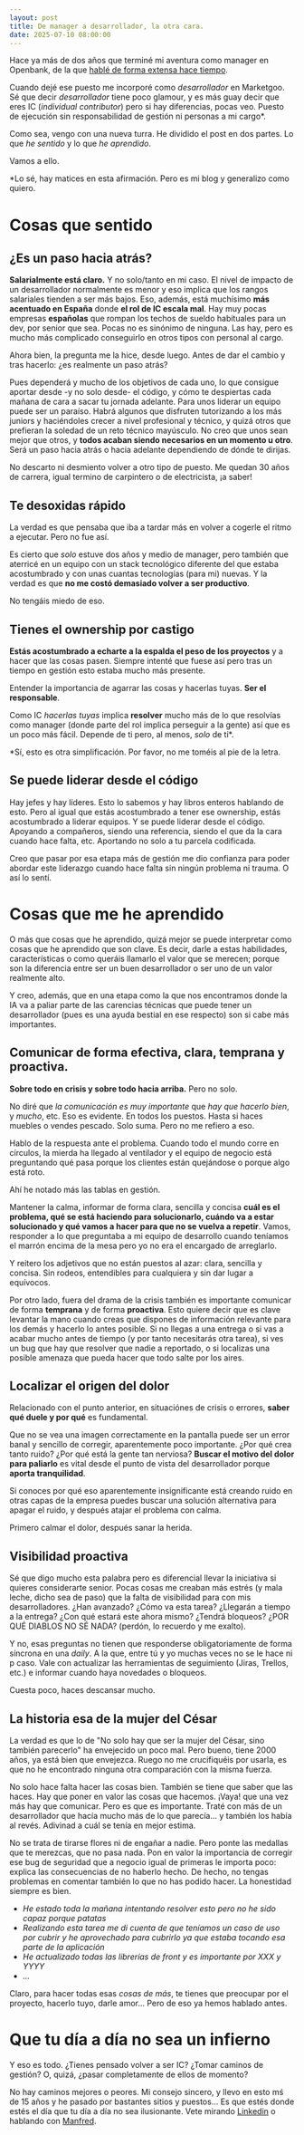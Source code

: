 ```yaml
---
layout: post
title: De manager a desarrollador, la otra cara.
date: 2025-07-10 08:00:00
---
```


Hace ya más de dos años que terminé mi aventura como manager en Openbank, de la que [hablé de forma extensa hace tiempo](https://www.samuelsolis.es/mi-experiencia-siendo-manager/).

Cuando dejé ese puesto me incorporé como _desarrollador_ en Marketgoo. Sé que decir _desarrollador_ tiene poco glamour,
y es más guay decir que eres IC (_individual contributor_) pero si hay diferencias, pocas veo. Puesto de ejecución sin responsabilidad de gestión ni personas a mi cargo*.

Como sea, vengo con una nueva turra. He dividido el post en dos partes. Lo que _he sentido_ y lo que _he aprendido_. 

Vamos a ello.

*Lo sé, hay matices en esta afirmación. Pero es mi blog y generalizo como quiero.

# Cosas que sentido

## ¿Es un paso hacia atrás?
**Salarialmente está claro.** Y no solo/tanto en mi caso. El nivel de impacto de un desarrollador normalmente es menor
y eso implica que los rangos salariales tienden a ser más bajos. Eso, además, está muchísimo **más acentuado en España**
donde **el rol de IC escala mal**. Hay muy pocas empresas **españolas** que rompan los techos de sueldo habituales
para un dev, por senior que sea. Pocas no es sinónimo de ninguna. Las hay, pero es mucho más complicado conseguirlo en otros tipos con personal al cargo.

Ahora bien, la pregunta me la hice, desde luego. Antes de dar el cambio y tras hacerlo: ¿es realmente un paso atrás? 

Pues dependerá y mucho de los objetivos de cada uno, lo que consigue aportar desde -y no solo desde- el código, 
y cómo te despiertas cada mañana de cara a sacar tu jornada adelante. Para unos liderar un equipo puede ser un paraíso. 
Habrá algunos que disfruten tutorizando a los más juniors y haciéndoles crecer a nivel profesional y técnico, y quizá 
otros que prefieran la soledad de un reto técnico mayúsculo. No creo que unos sean mejor que otros, y **todos acaban 
siendo necesarios en un momento u otro**. Será un paso hacia atrás o hacia adelante dependiendo de dónde te dirijas.

No descarto ni desmiento volver a otro tipo de puesto. Me quedan 30 años de carrera, 
igual termino de carpintero o de electricista, ¡a saber!

## Te desoxidas rápido
La verdad es que pensaba que iba a tardar más en volver a cogerle el ritmo a ejecutar. Pero no fue así.

Es cierto que _solo_ estuve dos años y medio de manager, pero también que aterricé en un equipo con un stack tecnológico
diferente del que estaba acostumbrado y con unas cuantas tecnologías (para mi) nuevas. Y la verdad es que **no me costó demasiado
volver a ser productivo**.

No tengáis miedo de eso.

## Tienes el ownership por castigo
**Estás acostumbrado a echarte a la espalda el peso de los proyectos** y a hacer que las cosas pasen. Siempre intenté que fuese
así pero tras un tiempo en gestión esto estaba mucho más presente. 

Entender la importancia de agarrar las cosas y hacerlas tuyas. **Ser el responsable**.

Como IC _hacerlas tuyas_ implica **resolver** mucho más de lo que resolvías como manager (donde parte del rol implica perseguir a la gente)
así que es un poco más fácil. Depende de ti pero, al menos, _solo_ de ti*.

*Sí, esto es otra simplificación. Por favor, no me toméis al pie de la letra.

## Se puede liderar desde el código
Hay jefes y hay líderes. Esto lo sabemos y hay libros enteros hablando de esto. Pero al igual que estás acostumbrado
a tener ese ownership, estás acostumbrado a liderar equipos. Y se puede liderar desde el código. Apoyando a compañeros,
siendo una referencia, siendo el que da la cara cuando hace falta, etc. Aportando no solo a tu parcela codificada.

Creo que pasar por esa etapa más de gestión me dio confianza para poder abordar este liderazgo cuando hace falta sin
ningún problema ni trauma. O así lo sentí.


# Cosas que me he aprendido

O más que cosas que he aprendido, quizá mejor se puede interpretar como cosas que he aprendido que son clave. Es decir,
darle a estas habilidades, características o como queráis llamarlo el valor que se merecen; porque son la diferencia
entre ser un buen desarrollador o ser uno de un valor realmente alto.

Y creo, además, que en una etapa como la que nos encontramos donde la IA va a paliar parte de las carencias técnicas 
que puede tener un desarrollador (pues es una ayuda bestial en ese respecto) son si cabe más importantes.

## Comunicar de forma efectiva, clara, temprana y proactiva.

**Sobre todo en crisis y sobre todo hacia arriba.** Pero no solo.

No diré que _la comunicación es muy importante_ que _hay que hacerlo bien_, y _mucho_, etc. Eso es evidente. En todos
los puestos. Hasta si haces muebles o vendes pescado. Solo suma. Pero no me refiero a eso.

Hablo de la respuesta ante el problema. Cuando todo el mundo corre en círculos, la mierda ha llegado al ventilador y
 el equipo de negocio está preguntando qué pasa porque los clientes están quejándose o porque algo está roto. 

Ahí he notado más las tablas en gestión.

Mantener la calma, informar de forma clara, sencilla y concisa **cuál es el problema, qué se está haciendo para
solucionarlo, cuándo va a estar solucionado y qué vamos a hacer para que no se vuelva a repetir**. Vamos, responder
a lo que preguntaba a mi equipo de desarrollo cuando teníamos el marrón encima de la mesa pero yo no era el encargado
de arreglarlo.

Y reitero los adjetivos que no están puestos al azar: clara, sencilla y concisa. Sin rodeos, 
entendibles para cualquiera y sin dar lugar a equívocos.

Por otro lado, fuera del drama de la crisis también es importante comunicar de forma **temprana** y de forma **proactiva**. 
Esto quiere decir que es clave levantar la mano cuando creas que dispones de información relevante para los demás y hacerlo
lo antes posible. Si no llegas a una entrega o si vas a acabar mucho antes de tiempo (y por tanto necesitarás otra tarea),
si ves un bug que hay que resolver que nadie a reportado, o si localizas una posible amenaza que pueda hacer que todo 
salte por los aires.

## Localizar el origen del dolor
Relacionado con el punto anterior, en situaciónes de crisis o errores, **saber qué duele y por qué** es fundamental.

Que no se vea una imagen correctamente en la pantalla puede ser un error banal y sencillo de corregir, aparentemente poco importante.
¿Por qué crea tanto ruido? ¿Por qué está la gente tan nerviosa? **Buscar el motivo del dolor para paliarlo** es vital
desde el punto de vista del desarrollador porque **aporta tranquilidad**. 

Si conoces por qué eso aparentemente insignificante está creando ruido en otras capas de la empresa puedes buscar una
solución alternativa para apagar el ruido, y después atajar el problema con calma.

Primero calmar el dolor, después sanar la herida. 

## Visibilidad proactiva
Sé que digo mucho esta palabra pero es diferencial llevar la iniciativa si quieres considerarte senior. 
Pocas cosas me creaban más estrés (y mala leche, dicho sea de paso) que la falta de visibilidad para con mis desarrolladores.
¿Han avanzado? ¿Cómo va esta tarea? ¿Llegarán a tiempo a la entrega? ¿Con qué estará este ahora mismo? ¿Tendrá bloqueos?
¿POR QUÉ DIABLOS NO SÉ NADA? (perdón, lo recuerdo y me exalto).

Y no, esas preguntas no tienen que responderse obligatoriamente de forma síncrona en una _daily_. A la que, entre tú y yo
muchas veces no se le hace ni p caso. Vale con actualizar las herramientas de seguimiento (Jiras, Trellos, etc.) e
informar cuando haya novedades o bloqueos.

Cuesta poco, haces descansar mucho.

## La historia esa de la mujer del César
La verdad es que lo de "No solo hay que ser la mujer del César, sino también parecerlo" ha envejecido un poco mal. Pero bueno,
tiene 2000 años, ya está bien que envejezca. Ruego no me crucifiquéis por usarla, es que no he encontrado ninguna otra 
comparación con la misma fuerza.

No solo hace falta hacer las cosas bien. También se tiene que saber que las haces. Hay que poner en valor las cosas que hacemos.
¡Vaya! que una vez más hay que comunicar. Pero es que es importante. Traté con más de un desarrollador que hacía mucho
más de lo que parecía... y también los había al revés. Adivinad a cuál se tenía en mejor estima.

No se trata de tirarse flores ni de engañar a nadie. Pero ponte las medallas que te merezcas, que no pasa nada. Pon en
valor la importancia de corregir ese bug de seguridad que a negocio igual de primeras le importa poco: explica 
las consecuencias de no haberlo hecho. De hecho, no tengas problemas en comentar también lo que no has podido hacer. La 
honestidad siempre es bien.

- _He estado toda la mañana intentando resolver esto pero no he sido capaz porque patatas_
- _Realizando esta tarea me di cuenta de que teníamos un caso de uso por cubrir y he aprovechado para cubrirlo ya que estaba tocando esa parte de la aplicación_
- _He actualizado todas las librerías de front y es importante por XXX y YYYY_
- _..._

Claro, para hacer todas esas _cosas de más_, te tienes que preocupar por el proyecto, hacerlo tuyo, darle amor... Pero
de eso ya hemos hablado antes.



# Que tu día a día no sea un infierno
Y eso es todo. ¿Tienes pensado volver a ser IC? ¿Tomar caminos de gestión? O, quizá, ¿pasar completamente de ellos de
momento? 

No hay caminos mejores o peores. Mi consejo sincero, y llevo en esto mś de 15 años y he pasado por bastantes sitios y puestos...
Es que estés donde estés el día que tu día a día no sea ilusionante. Vete mirando [Linkedin](https://www.linkedin.com/in/samuelsolisfuentes/) o hablando con [Manfred](https://www.getmanfred.com/).





